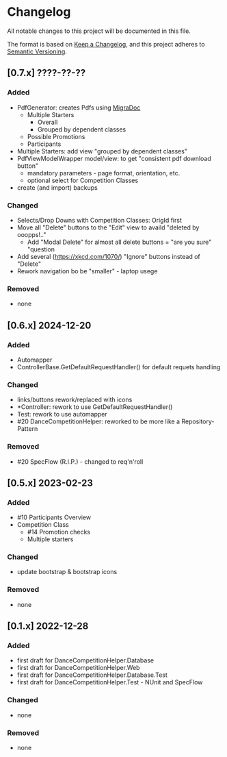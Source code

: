 # Changelog

All notable changes to this project will be documented in this file.

The format is based on [Keep a Changelog](https://keepachangelog.com/en/1.1.0/),
and this project adheres to [Semantic Versioning](https://semver.org/spec/v2.0.0.html).

## [0.7.x] ????-??-??

### Added

- PdfGenerator: creates Pdfs using [MigraDoc](https://docs.pdfsharp.net/)
    - Multiple Starters
        - Overall
        - Grouped by dependent classes
    - Possible Promotions
    - Participants
- Multiple Starters: add view "grouped by dependent classes"
- PdfViewModelWrapper model/view: to get "consistent pdf download button" 
    - mandatory parameters - page format, orientation, etc.
    - optional select for Competition Classes
- create (and import) backups

### Changed

- Selects/Drop Downs with Competition Classes: OrigId first
- Move all "Delete" buttons to the "Edit" view to availd "deleted by ooopps!.."
    - Add "Modal Delete" for almost all delete buttons = "are you sure" "question
- Add several (https://xkcd.com/1070/) "Ignore" buttons instead of "Delete"
- Rework navigation bo be "smaller" - laptop usege


### Removed

- none


## [0.6.x] 2024-12-20

### Added

- Automapper
- ControllerBase.GetDefaultRequestHandler() for default requets handling

### Changed

- links/buttons rework/replaced with icons 
- *Controller: rework to use GetDefaultRequestHandler()
- Test: rework to use automapper
- #20 DanceCompetitionHelper: reworked to be more like a Repository-Pattern

### Removed

- #20 SpecFlow (R.I.P.) - changed to req'n'roll


## [0.5.x] 2023-02-23

### Added

- #10 Participants Overview
- Competition Class
    - #14 Promotion checks
    - Multiple starters

### Changed

- update bootstrap & bootstrap icons

### Removed

- none


## [0.1.x] 2022-12-28

### Added

- first draft for DanceCompetitionHelper.Database 
- first draft for DanceCompetitionHelper.Web
- first draft for DanceCompetitionHelper.Database.Test
- first draft for DanceCompetitionHelper.Test - NUnit and SpecFlow

### Changed

- none

### Removed

- none

